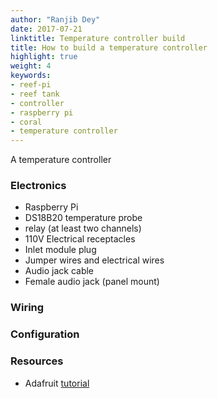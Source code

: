 ```yaml
---
author: "Ranjib Dey"
date: 2017-07-21
linktitle: Temperature controller build
title: How to build a temperature controller
highlight: true
weight: 4
keywords:
- reef-pi
- reef tank
- controller
- raspberry pi
- coral
- temperature controller
---
```


A temperature controller

### Electronics

- Raspberry Pi
- DS18B20 temperature probe
- relay (at least two channels)
- 110V Electrical receptacles
- Inlet module plug
- Jumper wires and electrical wires
- Audio jack cable
- Female audio jack (panel mount)


### Wiring


### Configuration

### Resources

- Adafruit [tutorial](https://learn.adafruit.com/adafruits-raspberry-pi-lesson-11-ds18b20-temperature-sensing?view=all)
